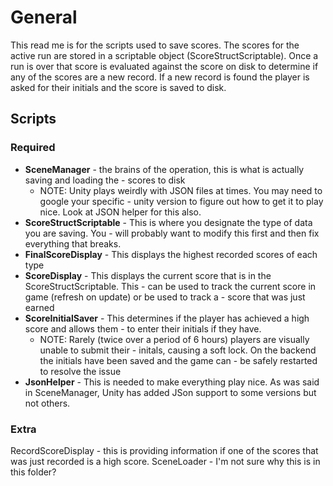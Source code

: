 # General

This read me is for the scripts used to save scores. The scores for the active run are stored in a scriptable object (ScoreStructScriptable). Once a run is over that score is evaluated against the score on disk to determine if any of the scores are a new record. If a new record is found the player is asked for their initials and the score is saved to disk.

## Scripts

### Required
 - **SceneManager** - the brains of the operation, this is what is actually saving and loading the  - scores to disk
   - NOTE: Unity plays weirdly with JSON files at times. You may need to google your specific  - unity version to figure out how to get it to play nice. Look at JSON helper for this also.
 - **ScoreStructScriptable** - This is where you designate the type of data you are saving. You  - will probably want to modify this first and then fix everything that breaks.
 - **FinalScoreDisplay** - This displays the highest recorded scores of each type
 - **ScoreDisplay** - This displays the current score that is in the ScoreStructScriptable. This  - can be used to track the current score in game (refresh on update) or be used to track a  - score that was just earned
 - **ScoreInitialSaver** - This determines if the player has achieved a high score and allows them  - to enter their initials if they have.
   - NOTE: Rarely (twice over a period of 6 hours) players are visually unable to submit their  - initals, causing a soft lock. On the backend the initials have been saved and the game can  - be safely restarted to resolve the issue
 - **JsonHelper** - This is needed to make everything play nice. As was said in SceneManager, Unity has added JSon support to some versions but not others.

### Extra

RecordScoreDisplay - this is providing information if one of the scores that was just recorded is a high score.
SceneLoader - I'm not sure why this is in this folder?

